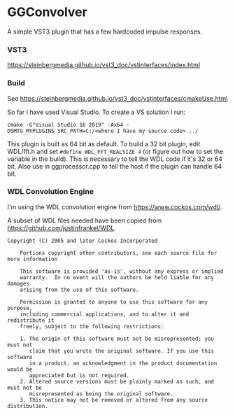 # GGConvolver
A simple VST3 plugin that has a few hardcoded impulse responses.

### VST3

https://steinbergmedia.github.io/vst3_doc/vstinterfaces/index.html

### Build

See https://steinbergmedia.github.io/vst3_doc/vstinterfaces/cmakeUse.html

So far I have used Visual Studio. To create a VS solution I run:
```
cmake -G"Visual Studio 16 2019" -Ax64 -DSMTG_MYPLUGINS_SRC_PATH=C:/<where I have my source code> ../
```

This plugin is built as 64 bit as default. To build a 32 bit plugin, edit WDL/fft.h and set ``#define WDL_FFT_REALSIZE 4`` (or figure out how to set the variable in the build). This is necessary to tell the WDL code if it's 32 or 64 bit. Also use in ggprocessor.cpp to tell the host if the plugin can handle 64 bit. 

### WDL Convolution Engine

I'm using the WDL convolution engine from https://www.cockos.com/wdl/.

A subset of WDL files needed have been copied from https://github.com/justinfrankel/WDL.

```
Copyright (C) 2005 and later Cockos Incorporated
    
    Portions copyright other contributors, see each source file for more information

    This software is provided 'as-is', without any express or implied
    warranty.  In no event will the authors be held liable for any damages
    arising from the use of this software.

    Permission is granted to anyone to use this software for any purpose,
    including commercial applications, and to alter it and redistribute it
    freely, subject to the following restrictions:

    1. The origin of this software must not be misrepresented; you must not
       claim that you wrote the original software. If you use this software
       in a product, an acknowledgment in the product documentation would be
       appreciated but is not required.
    2. Altered source versions must be plainly marked as such, and must not be
       misrepresented as being the original software.
    3. This notice may not be removed or altered from any source distribution.
```



